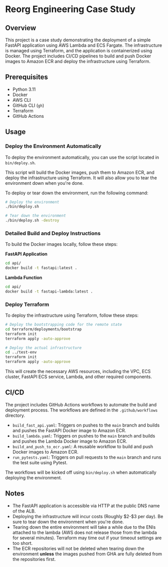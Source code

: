 # Reorg Engineering Case Study

## Overview

This project is a case study demonstrating the deployment of a simple FastAPI application using AWS Lambda and ECS Fargate. The infrastructure is managed using Terraform, and the application is containerized using Docker. The project includes CI/CD pipelines to build and push Docker images to Amazon ECR and deploy the infrastructure using Terraform.

## Prerequisites

- Python 3.11
- Docker
- AWS CLI
- GitHub CLI (`gh`)
- Terraform
- GitHub Actions

## Usage

### Deploy the Environment Automatically

To deploy the environment automatically, you can use the script located in `bin/deploy.sh`. 

This script will build the Docker images, push them to Amazon ECR, and deploy the infrastructure using Terraform. It will also allow you to tear the environment down when you're done.

To deploy or tear down the environment, run the following command:

```sh
# Deploy the environment
./bin/deploy.sh

# Tear down the environment
./bin/deploy.sh -destroy
```

### Detailed Build and Deploy Instructions

To build the Docker images locally, follow these steps:

**FastAPI Application**

```sh
cd api/
docker build -t fastapi:latest .
```

**Lambda Function**

```sh
cd api/
docker build -t fastapi-lambda:latest .
```

### Deploy Terraform

To deploy the infrastructure using Terraform, follow these steps:

```sh
# Deploy the bootstrapping code for the remote state
cd terraform/deployments/bootstrap
terraform init
terraform apply -auto-approve

# Deploy the actual infrastructure
cd ../test-env
terraform init
terraform apply -auto-approve
```

This will create the necessary AWS resources, including the VPC, ECS cluster, FastAPI ECS service, Lambda, and other required components.

## CI/CD

The project includes GitHub Actions workflows to automate the build and deployment process. The workflows are defined in the `.github/workflows` directory.

- `build_fast_api.yaml`: Triggers on pushes to the `main` branch and builds and pushes the FastAPI Docker image to Amazon ECR.
- `build_lambda.yaml`: Triggers on pushes to the `main` branch and builds and pushes the Lambda Docker image to Amazon ECR.
- `build_and_push_to_ecr.yaml`: A reusable workflow to build and push Docker images to Amazon ECR.
- `run_pytests.yaml`: Triggers on pull requests to the `main` branch and runs the test suite using Pytest.

The workflows will be kicked off using `bin/deploy.sh` when automatically deploying the environment.

## Notes

- The FastAPI application is accessible via HTTP at the public DNS name of the ALB.
- Deploying the infrastructure will incur costs (Roughly \$2-\$3 per day). Be sure to tear down the environment when you're done.
- Tearing down the entire environment will take a while due to the ENIs attached to the lambda (AWS does not release those from the lambda for several minutes).  Terraform may time out if your timeout settings are too short.
- The ECR repositories will not be deleted when tearing down the environment **unless** the images pushed from GHA are fully deleted from the repositories first.
